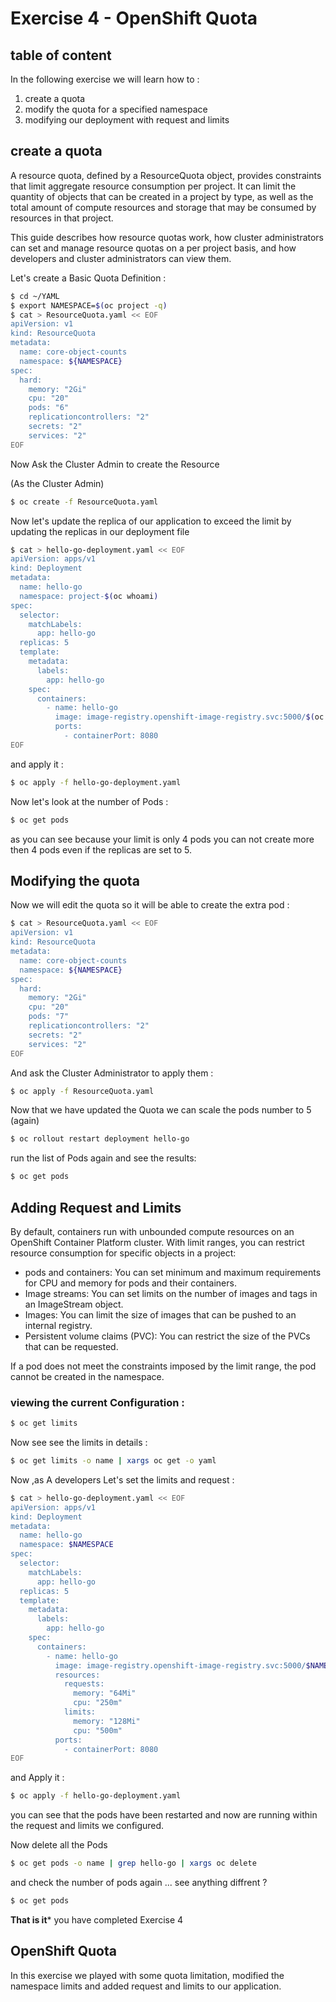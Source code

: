 # Exercise 4 - OpenShift Quota

## table of content 
In the following exercise we will learn how to :

1. create a quota
2. modify the quota for a specified namespace
3. modifying our deployment with request and limits


## create a quota

A resource quota, defined by a ResourceQuota object, provides constraints that limit aggregate resource consumption per project. It can limit the quantity of objects that can be created in a project by type, as well as the total amount of compute resources and storage that may be consumed by resources in that project.

This guide describes how resource quotas work, how cluster administrators can set and manage resource quotas on a per project basis, and how developers and cluster administrators can view them.

Let's create a Basic Quota Definition :

```bash
$ cd ~/YAML
$ export NAMESPACE=$(oc project -q)
$ cat > ResourceQuota.yaml << EOF
apiVersion: v1
kind: ResourceQuota
metadata:
  name: core-object-counts
  namespace: ${NAMESPACE}
spec:
  hard:
    memory: "2Gi"
    cpu: "20"
    pods: "6" 
    replicationcontrollers: "2" 
    secrets: "2" 
    services: "2" 
EOF
```

Now Ask the Cluster Admin to create the Resource

(As the Cluster Admin)
```bash
$ oc create -f ResourceQuota.yaml
```

Now let's update the replica of our application to exceed the limit by updating the replicas in our deployment file 


```bash
$ cat > hello-go-deployment.yaml << EOF
apiVersion: apps/v1
kind: Deployment
metadata:
  name: hello-go
  namespace: project-$(oc whoami)
spec:
  selector:
    matchLabels:
      app: hello-go
  replicas: 5
  template:
    metadata:
      labels:
        app: hello-go
    spec:
      containers:
        - name: hello-go
          image: image-registry.openshift-image-registry.svc:5000/$(oc project -q)/hello-go
          ports:
            - containerPort: 8080
EOF
```

and apply it :

```bash
$ oc apply -f hello-go-deployment.yaml
```

Now let's look at the number of Pods :

```bash 
$ oc get pods
```

as you can see because your limit is only 4 pods you can not create more then 4 pods even if the replicas are set to 5.

## Modifying the quota

Now we will edit the quota so it will be able to create the extra pod :

```bash
$ cat > ResourceQuota.yaml << EOF
apiVersion: v1
kind: ResourceQuota
metadata:
  name: core-object-counts
  namespace: ${NAMESPACE}
spec:
  hard:
    memory: "2Gi"
    cpu: "20"
    pods: "7" 
    replicationcontrollers: "2" 
    secrets: "2" 
    services: "2" 
EOF
```

And ask the Cluster Administrator to apply them :

```bash
$ oc apply -f ResourceQuota.yaml
```

Now that we have updated the Quota we can scale the pods number to 5 (again)

```bash
$ oc rollout restart deployment hello-go
```

run the list of Pods again and see the results:

```bash
$ oc get pods
```

## Adding Request and Limits 


By default, containers run with unbounded compute resources on an OpenShift Container Platform cluster. With limit ranges, you can restrict resource consumption for specific objects in a project:

  - pods and containers: You can set minimum and maximum requirements for CPU and memory for pods and their containers.
  - Image streams: You can set limits on the number of images and tags in an ImageStream object.
  - Images: You can limit the size of images that can be pushed to an internal registry.
  - Persistent volume claims (PVC): You can restrict the size of the PVCs that can be requested.

If a pod does not meet the constraints imposed by the limit range, the pod cannot be created in the namespace.

### viewing the current Configuration :

```bash
$ oc get limits
```

Now see see the limits in details :

```bash
$ oc get limits -o name | xargs oc get -o yaml
```

Now ,as A developers Let's set the limits and request :

```bash
$ cat > hello-go-deployment.yaml << EOF
apiVersion: apps/v1
kind: Deployment
metadata:
  name: hello-go
  namespace: $NAMESPACE
spec:
  selector:
    matchLabels:
      app: hello-go
  replicas: 5
  template:
    metadata:
      labels:
        app: hello-go
    spec:
      containers:
        - name: hello-go
          image: image-registry.openshift-image-registry.svc:5000/$NAMESPACE/hello-go
          resources:
            requests:
              memory: "64Mi"
              cpu: "250m"
            limits:
              memory: "128Mi"
              cpu: "500m"
          ports:
            - containerPort: 8080
EOF
```

and Apply it :
```bash
$ oc apply -f hello-go-deployment.yaml
```

you can see that the pods have been restarted and now are running within the request and limits we configured.

Now delete all the Pods 
```bash
$ oc get pods -o name | grep hello-go | xargs oc delete
```

and check the number of pods again ... see anything diffrent ?

```bash
$ oc get pods
```

**That is it*** 
you have completed Exercise 4

## OpenShift Quota

In this exercise we played with some quota limitation, modified the namespace limits and added request and limits to our application.